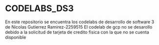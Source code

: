 # CODELABS_DS3
En este repositorio se encuentra los codelabs de desarrollo de software 3 de Nicolas Gutierrez Ramirez-2259515
El codelab de gcp no se desarollo debido a la solicitud de tarjeta de credito fisica con la que no se cuenta disponible 
